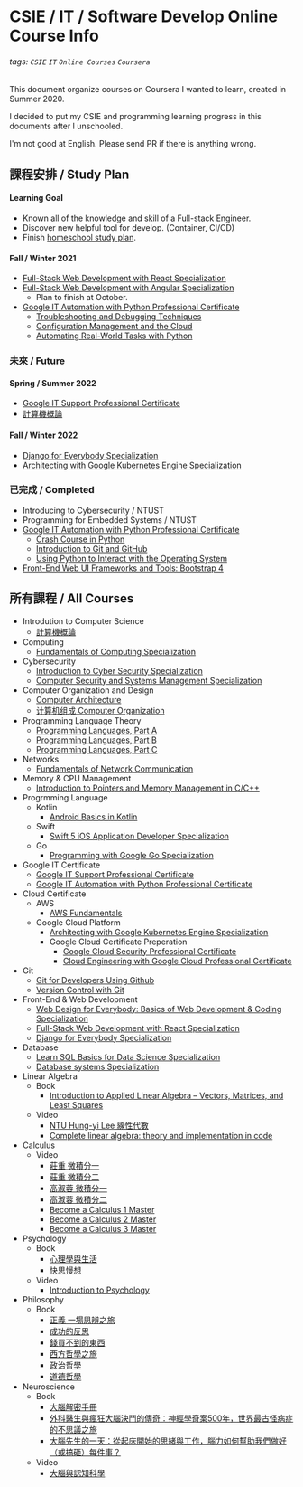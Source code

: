 
# CSIE / IT / Software Develop Online Course Info

###### tags: `CSIE` `IT` `Online Courses` `Coursera`
This document organize courses on Coursera I wanted to learn, created in Summer 2020.

I decided to put my CSIE and programming learning progress in this documents after I unschooled.

I'm not good at English. Please send PR if there is anything wrong.
## 課程安排 / Study Plan
#### Learning Goal

- Known all of the knowledge and skill of a Full-stack Engineer.
- Discover new helpful tool for develop. (Container, CI/CD)
- Finish [homeschool study plan](https://1drv.ms/b/s!AvzPB9-7mc8hgRw2NEL2Yz5gr9Vy?e=pfr0LA).

#### Fall / Winter 2021
- [Full-Stack Web Development with React Specialization](https://www.coursera.org/specializations/full-stack-react)
- [Full-Stack Web Development with Angular Specialization](https://www.coursera.org/specializations/full-stack-mobile-app-development?)
  - Plan to finish at October.
- [Google IT Automation with Python Professional Certificate](https://www.coursera.org/professional-certificates/google-it-automation)
  - [Troubleshooting and Debugging Techniques](https://www.coursera.org/learn/troubleshooting-debugging-techniques?specialization=google-it-automation#syllabus)
  - [Configuration Management and the Cloud](https://www.coursera.org/learn/configuration-management-cloud?specialization=google-it-automation#syllabus)
  - [Automating Real-World Tasks with Python](https://www.coursera.org/learn/automating-real-world-tasks-python?specialization=google-it-automation#syllabus)

### 未來 / Future

#### Spring / Summer 2022

- [Google IT Support Professional Certificate](https://www.coursera.org/professional-certificates/google-it-support)
- [計算機概論](http://ocw.aca.ntu.edu.tw/ntu-ocw/ocw/cou/101S210)

#### Fall / Winter 2022

- [Django for Everybody Specialization
](https://www.coursera.org/specializations/django)
- [Architecting with Google Kubernetes Engine Specialization](https://www.coursera.org/specializations/architecting-google-kubernetes-engine)

### 已完成 / Completed

- Introducing to Cybersecurity / NTUST
- Programming for Embedded Systems / NTUST
- [Google IT Automation with Python Professional Certificate](https://www.coursera.org/professional-certificates/google-it-automation)
    - [Crash Course in Python](https://coursera.org/share/9b4c6d67d65a26aade5e18f8f7b63741)   
    - [Introduction to Git and GitHub](https://coursera.org/share/adf2a12fb54a49ea25a2293a693e5730)
    - [Using Python to Interact with the Operating System](https://coursera.org/share/f93911f3841d78deb7fc5354274bd518)
- [Front-End Web UI Frameworks and Tools: Bootstrap 4](https://coursera.org/share/b257aa81e97dc79b57da2fefe65216d2)
## 所有課程 / All Courses
- Introdution to Computer Science
    - [計算機概論](http://ocw.aca.ntu.edu.tw/ntu-ocw/ocw/cou/101S210)
- Computing
    - [Fundamentals of Computing Specialization](https://www.coursera.org/specializations/computer-fundamentals#instructors)
- Cybersecurity
    - [Introduction to Cyber Security Specialization](https://www.coursera.org/specializations/intro-cyber-security?)
    - [Computer Security and Systems Management Specialization](https://www.coursera.org/specializations/computer-security-systems-management)
- Computer Organization and Design
    - [Computer Architecture](https://www.coursera.org/learn/comparch)
    - [计算机组成 Computer Organization](https://www.coursera.org/learn/jisuanji-zucheng)
- Programming Language Theory
    - [Programming Languages, Part A](https://www.coursera.org/learn/programming-languages)
    - [Programming Languages, Part B](https://www.coursera.org/learn/programming-languages-part-b)
    - [Programming Languages, Part C](https://www.coursera.org/learn/programming-languages-part-c) 
- Networks
    - [Fundamentals of Network Communication](https://www.coursera.org/learn/fundamentals-network-communications)
- Memory & CPU Management
    - [Introduction to Pointers and Memory Management in C/C++](https://www.coursera.org/projects/introduction-to-pointers-and-memory-in-c-and-cpp)
- Progrmming Language
    - Kotlin
        - [Android Basics in Kotlin](https://developer.android.com/courses/android-basics-kotlin/course?utm_source=gDigital&utm_medium=website&utm_campaign=gwgsite-gDigitial-ownedemail-marchannouncement-)
    - Swift
        - [Swift 5 iOS Application Developer Specialization](https://www.coursera.org/specializations/swift-5-ios-app-developer)
    - Go
      - [Programming with Google Go Specialization](https://www.coursera.org/specializations/google-golang)
- Google IT Certificate
    - [Google IT Support Professional Certificate](https://www.coursera.org/professional-certificates/google-it-support)
    - [Google IT Automation with Python Professional Certificate](https://www.coursera.org/professional-certificates/google-it-automation)
- Cloud Certificate
    - AWS
        - [AWS Fundamentals](https://www.coursera.org/specializations/aws-fundamentals?)
    - Google Cloud Platform
        - [Architecting with Google Kubernetes Engine Specialization](https://www.coursera.org/specializations/architecting-google-kubernetes-engine)
        - Google Cloud Certificate Preperation
            - [Google Cloud Security Professional Certificate](https://www.coursera.org/professional-certificates/google-cloud-security)
            - [Cloud Engineering with Google Cloud Professional Certificate](https://www.coursera.org/professional-certificates/cloud-engineering-gcp)
- Git
    - [Git for Developers Using Github](https://www.coursera.org/projects/git-for-developers-using-github)
    - [Version Control with Git](https://www.coursera.org/learn/version-control-with-git)
- Front-End & Web Development 
    - [Web Design for Everybody: Basics of Web Development & Coding Specialization](https://www.coursera.org/specializations/web-design)
    - [Full-Stack Web Development with React Specialization](https://www.coursera.org/specializations/full-stack-react)
    - [Django for Everybody Specialization
](https://www.coursera.org/specializations/django)
- Database
    - [Learn SQL Basics for Data Science Specialization](https://www.coursera.org/specializations/learn-sql-basics-data-science)
     - [Database systems Specialization](https://www.coursera.org/specializations/database-systems)
- Linear Algebra
    - Book
        - [Introduction to Applied Linear Algebra – Vectors, Matrices, and Least Squares](http://vmls-book.stanford.edu/)   
    - Video
        - [NTU Hung-yi Lee 線性代數](https://www.youtube.com/playlist?list=PLJV_el3uVTsNmr39gwbyV-0KjULUsN7fW)   
        - [Complete linear algebra: theory and implementation in code](https://www.udemy.com/course/linear-algebra-theory-and-implementation/)
- Calculus
    - Video
        - [莊重 微積分一](https://www.youtube.com/playlist?list=PLj6E8qlqmkFtwDlDoBnbyhCfAa7JL52OG)
        - [莊重 微積分二](https://www.youtube.com/playlist?list=PLj6E8qlqmkFv-kcqx88N4wUk4oLU3fSOk)
        - [高淑蓉 微積分一](https://www.youtube.com/playlist?list=PLS0SUwlYe8czw04JGine76IzoHc1MM8bO)
        - [高淑蓉 微積分二](https://www.youtube.com/playlist?list=PLS0SUwlYe8cycqv8Ma6c3K3QhkX9s8-De)
        - [Become a Calculus 1 Master](https://www.udemy.com/course/calculus1/)
        - [Become a Calculus 2 Master](https://www.udemy.com/course/calculus-2/)
        - [Become a Calculus 3 Master](https://www.udemy.com/course/calculus-3/) 
- Psychology
    - Book
        - [心理學與生活](https://www.books.com.tw/products/0010630959)
        - [快思慢想](https://www.books.com.tw/products/0010780181)
    - Video
        - [Introduction to Psychology](https://www.coursera.org/learn/introduction-psychology) 
- Philosophy
    - Book
        - [正義 一場思辨之旅](https://www.books.com.tw/products/0010497671)
        - [成功的反思](https://www.books.com.tw/products/0010881907?sloc=main)
        - [錢買不到的東西](https://www.books.com.tw/products/0010867773?sloc=main)
        - [西方哲學之旅](https://www.books.com.tw/products/0010856672?sloc=main)
        - [政治哲學](https://www.sanmin.com.tw/Product/index/007274081)
        - [道德哲學](https://www.books.com.tw/products/CN11653868)
- Neuroscience
    - Book 
        - [大腦解密手冊](https://www.books.com.tw/products/0010738920?loc=P_asv_001) 
        - [外科醫生與瘋狂大腦決鬥的傳奇：神經學奇案500年，世界最古怪病症的不思議之旅](https://www.books.com.tw/products/0010793216)
        - [大腦先生的一天：從起床開始的思緒與工作，腦力如何幫助我們做好（或搞砸）每件事？](https://www.books.com.tw/products/0010749712?loc=P_038_004)
    - Video
        - [大腦與認知科學](https://www.youtube.com/playlist?list=PLj6E8qlqmkFvVm2ygVpkUJRYA4b1zNFq7)

       
